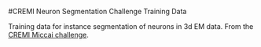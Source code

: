 #CREMI Neuron Segmentation Challenge Training Data

Training data for instance segmentation of neurons in 3d EM data. From the [CREMI Miccai challenge](https://cremi.org/).
    